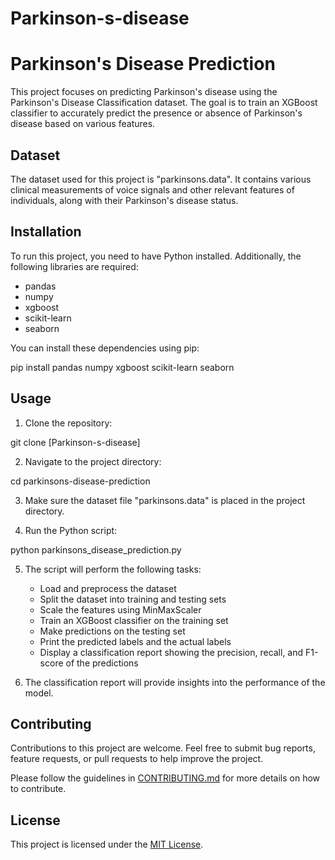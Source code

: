 # Parkinson-s-disease

# Parkinson's Disease Prediction

This project focuses on predicting Parkinson's disease using the Parkinson's Disease Classification dataset. The goal is to train an XGBoost classifier to accurately predict the presence or absence of Parkinson's disease based on various features.

## Dataset

The dataset used for this project is "parkinsons.data". It contains various clinical measurements of voice signals and other relevant features of individuals, along with their Parkinson's disease status.

## Installation

To run this project, you need to have Python installed. Additionally, the following libraries are required:

- pandas
- numpy
- xgboost
- scikit-learn
- seaborn

You can install these dependencies using pip:

pip install pandas numpy xgboost scikit-learn seaborn


## Usage

1. Clone the repository:

git clone [Parkinson-s-disease]


2. Navigate to the project directory:

cd parkinsons-disease-prediction


3. Make sure the dataset file "parkinsons.data" is placed in the project directory.

4. Run the Python script:

python parkinsons_disease_prediction.py


5. The script will perform the following tasks:
   - Load and preprocess the dataset
   - Split the dataset into training and testing sets
   - Scale the features using MinMaxScaler
   - Train an XGBoost classifier on the training set
   - Make predictions on the testing set
   - Print the predicted labels and the actual labels
   - Display a classification report showing the precision, recall, and F1-score of the predictions

6. The classification report will provide insights into the performance of the model.

## Contributing

Contributions to this project are welcome. Feel free to submit bug reports, feature requests, or pull requests to help improve the project.

Please follow the guidelines in [CONTRIBUTING.md](CONTRIBUTING.md) for more details on how to contribute.

## License

This project is licensed under the [MIT License](LICENSE).
